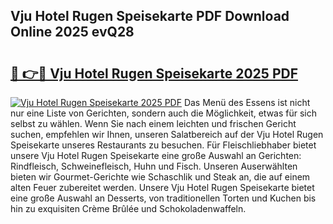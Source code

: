 ## Vju Hotel Rugen Speisekarte PDF Download Online 2025 evQ28

# <h2><a href="http://gca5u7.nevu.top/?p=Vju+Hotel+Rugen+Speisekarte">🔗 👉🔴 Vju Hotel Rugen Speisekarte 2025 PDF</a></h2>

[![Vju Hotel Rugen Speisekarte 2025 PDF](https://i.imgur.com/dBaPXMq.png)](http://gca5u7.nevu.top/?p=Vju+Hotel+Rugen+Speisekarte)
Das Menü des Essens ist nicht nur eine Liste von Gerichten, sondern auch die Möglichkeit, etwas für sich selbst zu wählen. Wenn Sie nach einem leichten und frischen Gericht suchen, empfehlen wir Ihnen, unseren Salatbereich auf der Vju Hotel Rugen Speisekarte unseres Restaurants zu besuchen. Für Fleischliebhaber bietet unsere Vju Hotel Rugen Speisekarte eine große Auswahl an Gerichten: Rindfleisch, Schweinefleisch, Huhn und Fisch. Unseren Auserwählten bieten wir Gourmet-Gerichte wie Schaschlik und Steak an, die auf einem alten Feuer zubereitet werden. Unsere Vju Hotel Rugen Speisekarte bietet eine große Auswahl an Desserts, von traditionellen Torten und Kuchen bis hin zu exquisiten Crème Brûlée und Schokoladenwaffeln.
